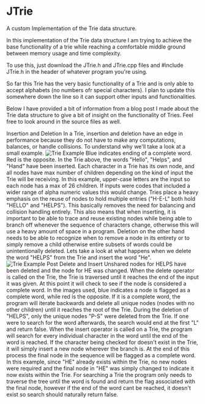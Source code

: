 # JTrie
A custom Implementation of the Trie data structure.

In this implementation of the Trie data structure I am trying to achieve the base functionality of a trie while reaching a comfortable middle ground between memory usage and time complexity.

To use this, just download the JTrie.h and JTrie.cpp files and #include JTrie.h in the header of whatever program you're using.

So far this Trie has the very basic functionality of a Trie and is only able to accept alphabets (no numbers ofr special characters). I plan to update this somewhere down the line so it can support other inputs and functionalities.

Below I have provided a bit of information from a blog post I made about the Trie data structure to give a bit of insight on the functionality of Tries. Feel free to look around in the source files as well.

Insertion and Deletion
In a Trie, insertion and deletion have an edge in performance because they do not have to make any computations, balances, or handle collisions. To understand why we'll take a look at a small example. ![Trie Example](https://user-images.githubusercontent.com/47875741/113561373-17ca5300-95ca-11eb-8c22-8cf63150cdaa.png)
Blue indicates ending of a complete word. Red is the opposite. In the Trie above, the words "Hello", "Helps", and "Hand" have been inserted. Each character in a Trie has its own node, and all nodes have max number of children depending on the kind of input the Trie will be receiving. In this example, upper-case letters are the input so each node has a max of 26 children. If inputs were codes that included a wider range of alpha numeric values this would change. Tries place a heavy emphasis on the reuse of nodes to hold multiple entries ("H-E-L" both hold "HELLO" and "HELPS"). This basically removes the need for balancing and collision handling entirely. This also means that when inserting, it is important to be able to trace and reuse existing nodes while being able to branch off whenever the sequence of characters change, otherwise this will use a heavy amount of space in a program. Deletion on the other hand needs to be able to recognize when to remove a node in its entirety or to simply remove a child otherwise entire subsets of words could be unintentionally deleted. Lets take a look at what happens when we delete the word "HELPS" from the Trie and insert the word "He".
![Trie Example Post Delete and Insert](https://user-images.githubusercontent.com/47875741/113561386-1ef16100-95ca-11eb-84be-3b2a774067d9.png)
Unshared nodes for HELPS have been deleted and the node for HE was changed. When the delete operator is called on the Trie, the Trie is traversed until it reaches the end of the input it was given. At this point it will check to see if the node is considered a complete word. In the images used, blue indicates a node is flagged as a complete word, while red is the opposite. If it is a complete word, the program will iterate backwards and delete all unique nodes (nodes with no other children) until it reaches the root of the Trie. During the deletion of "HELPS", only the unique nodes "P-S" were deleted from the Trie. If one were to search for the word afterwards, the search would end at the first "L" and return false. When the insert operator is called on a Trie, the program will search for every individual character in the word until the end of the word is reached. If the character being checked for doesn't exist in the Trie, it will simply insert a new node wherever the branch is. At the end of this process the final node in the sequence will be flagged as a complete word. In this example, since "HE" already exists within the Trie, no new nodes were required and the final node in "HE" was simply changed to indicate it now exists within the Trie. For searching a Trie the program only needs to traverse the tree until the word is found and return the flag associated with the final node, however if the end of the word cant be reached, it doesn't exist so search should naturally return false.
